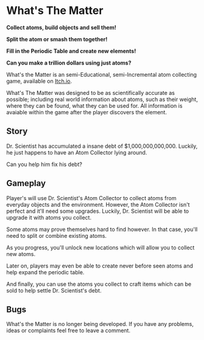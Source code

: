 # What's The Matter

**Collect atoms, build objects and sell them!**

**Split the atom or smash them together!**

**Fill in the Periodic Table and create new elements!**

**Can you make a trillion dollars using just atoms?**

What's the Matter is an semi-Educational, semi-Incremental atom collecting game, available on [Itch.io](https://joshuakey.itch.io/whats-the-matter).

What's The Matter was designed to be as scientifically accurate as possible; including real world information about atoms, such as their weight, where they can be found, what they can be used for. 
All information is avaiable within the game after the player discovers the element.

## Story
Dr. Scientist has accumulated a insane debt of $1,000,000,000,000. Luckily, he just happens to have an Atom Collector lying around. 

Can you help him fix his debt?

## Gameplay
Player's will use Dr. Scientist's Atom Collector to collect atoms from everyday objects and the environment. However, the Atom Collector isn't perfect and it'll need some upgrades. Luckily, Dr. Scientist will be able to upgrade it with atoms you collect.

Some atoms may prove themselves hard to find however. In that case, you'll need to split or combine existing atoms.

As you progress, you'll unlock new locations which will allow you to collect new atoms.

Later on, players may even be able to create never before seen atoms and help expand the periodic table.

And finally, you can use the atoms you collect to craft items which can be sold to help settle Dr. Scientist's debt.

## Bugs
What's the Matter is no longer being developed. If you have any problems, ideas or complaints feel free to leave a comment. 


